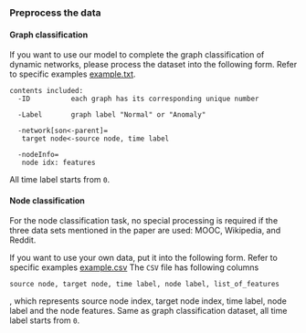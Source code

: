 ### Preprocess the data

#### Graph classification
If you want to use our model to complete the graph classification of dynamic networks, please process the dataset into the following form.
Refer to specific examples [example.txt](https://github.com/TP-GCN/TP-GCN/example.txt).

```{txt}
contents included:
  -ID          each graph has its corresponding unique number
  
  -Label       graph label "Normal" or "Anomaly"
  
  -network[son<-parent]=               
   target node<-source node, time label
   
  -nodeInfo=
   node idx: features
```
All time label starts from `0`.

#### Node classification
For the node classification task, no special processing is required if the three data sets mentioned in the paper are used: MOOC, Wikipedia, and Reddit.

If you want to use your own data, put it into the following form. Refer to specific examples [example.csv](https://github.com/TP-GCN/TP-GCN/example.csv)
The `CSV` file has following columns
```
source node, target node, time label, node label, list_of_features
```
, which represents source node index, target node index, time label, node label and the node features. Same as graph classification dataset, all time label starts from `0`.


